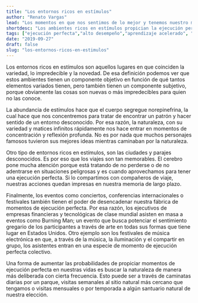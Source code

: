 ```yaml
---
title: "Los entornos ricos en estímulos"
author: "Renato Vargas"
lead: "Los momentos en que nos sentimos de lo mejor y tenemos nuestro mejor desempeño son propiciados por una serie de disparadores psicológicos, sociales, creativos y del entorno que nos facilitan la navegación a través de las fases de lucha y liberación para llegar a la de ejecución perfecta. El entorno en el que nos encontramos es un gran determinante de estos momentos y los ambientes ricos en estímulos despiertan los cócteles neuroquímicos del cerebro aceleradamente."
shortdesc: "Los ambientes ricos en estímulos propician la ejecución perfecta de manera acelerada."
tags: ["ejecución perfecta","alto desempeño","aprendizaje acelerado", "entornos ricos", "norepinefrina"]
date: "2019-09-27"
draft: false
slug: "los-entornos-ricos-en-estimulos"
---
```


Los entornos ricos en estímulos son aquellos lugares en que coinciden la variedad, lo impredecible y la novedad. De esa definición podemos ver que estos ambientes tienen un componente objetivo en función de qué tantos elementos variados tienen, pero también tienen un componente subjetivo, porque obviamente las cosas son nuevas o más impredecibles para quien no las conoce. 

La abundancia de estímulos hace que el cuerpo segregue norepinefrina, la cual hace que nos concentremos para tratar de encontrar un patrón y hacer sentido de un entorno desconocido. Por esa razón, la naturaleza, con su variedad y matices infinitos rápidamente nos hace entrar en momentos de concentración y reflexión profunda. No es por nada que muchos personajes famosos tuvieron sus mejores ideas mientras caminaban por la naturaleza. 

Otro tipo de entornos ricos en estímulos, son las ciudades y parajes desconocidos. Es por eso que los viajes son tan memorables. El cerebro pone mucha atención porque está tratando de no perderse o de no adentrarse en situaciones peligrosas y es cuando aprovechamos para tener una ejecución perfecta. Si lo compartimos con compañeros de viaje, nuestras acciones quedan impresas en nuestra memoria de largo plazo.

Finalmente, los eventos como conciertos, conferencias internacionales o festivales también tienen el poder de desencadenar nuestra fábrica de momentos de ejecución perfecta. Por esa razón, los ejecutivos de empresas financieras y tecnológicas de clase mundial asisten en masa a eventos como Burning Man; un evento que busca potenciar el sentimiento gregario de los participantes a través de arte en todas sus formas que tiene lugar en Estados Unidos. Otro ejemplo son los festivales de música electrónica en que, a través de la música, la iluminación y el compartir en grupo, los asistentes entran en una especie de momento de ejecución perfecta colectivo.

Una forma de aumentar las probabilidades de propiciar momentos de ejecución perfecta en nuestras vidas es buscar la naturaleza de manera más deliberada con cierta frecuencia. Esto puede ser a través de caminatas diarias por un parque, visitas semanales al sitio natural más cercano que tengamos o visitas mensuales o por temporada a algún santuario natural de nuestra elección.